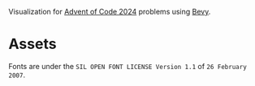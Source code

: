 Visualization for [Advent of Code 2024](https://adventofcode.com/2024) problems using [Bevy](https://bevyengine.org/).

# Assets
Fonts are under the `SIL OPEN FONT LICENSE Version 1.1` of `26 February 2007`.